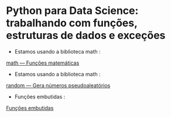 # Python para Data Science: trabalhando com funções, estruturas de dados e exceções
- Estamos usando a biblioteca math :
  
[math — Funções matemáticas](https://docs.python.org/pt-br/3/library/math.html#math.ceil)

- Estamos usando a biblioteca math :
  
[random — Gera números pseudoaleatórios](https://docs.python.org/pt-br/3/library/random.html)

- Funções embutidas :

[Funções embutidas](https://docs.python.org/pt-br/3/library/functions.html#help)
